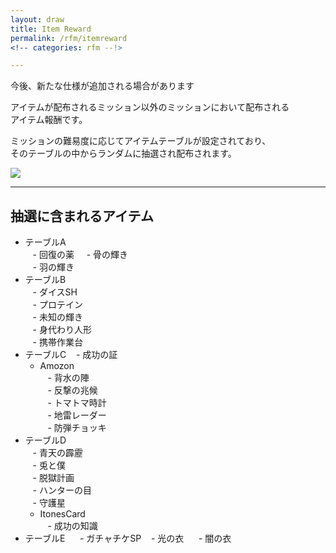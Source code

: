 ```yaml
---
layout: draw
title: Item Reward
permalink: /rfm/itemreward
<!-- categories: rfm --!>

---
```

<p class="alert alert-info">今後、新たな仕様が追加される場合があります</p>

アイテムが配布されるミッション以外のミッションにおいて配布される<br>
アイテム報酬です。<br>

ミッションの難易度に応じてアイテムテーブルが設定されており、<br>
そのテーブルの中からランダムに抽選され配布されます。<br>

<img src="http://web.njj12.net/public/images/rfm/ItemReward.png"><br>


---------------------------------------
## 抽選に含まれるアイテム


- テーブルA  
    - 回復の薬  
    - 骨の輝き   
    - 羽の輝き   
- テーブルB  
    - ダイスSH  
    - プロテイン  
    - 未知の輝き  
    - 身代わり人形  
    - 携帯作業台  
- テーブルC 
    - 成功の証  
    - Amozon  
    - 背水の陣  
    - 反撃の兆候  
    - トマトマ時計  
    - 地雷レーダー  
    - 防弾チョッキ  
- テーブルD  
    - 青天の霹靂  
    - 兎と僕  
    - 脱獄計画  
    - ハンターの目  
    - 守護星  
    - ItonesCard  
    - 成功の知識
- テーブルE  
    - ガチャチケSP 
    - 光の衣  
    - 闇の衣  

  
    
